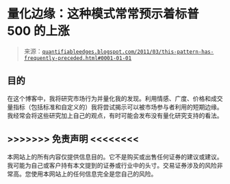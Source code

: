 <!--yml

类别：未分类

日期：2024-05-18 09:00:04

-->

# 量化边缘：这种模式常常预示着标普 500 的上涨

> 来源：[`quantifiableedges.blogspot.com/2011/03/this-pattern-has-frequently-preceded.html#0001-01-01`](http://quantifiableedges.blogspot.com/2011/03/this-pattern-has-frequently-preceded.html#0001-01-01)

## 目的

在这个博客中，我将研究市场行为并量化我的发现。利用情感、广度、价格和成交量指标（包括标准和自定义的）我将尝试揭示可以被市场参与者利用的短期边缘。我经常会将这些研究加上自己的观点，有时可能会发布没有量化研究支持的看法。

## >>>>>>> 免责声明 <<<<<<<<

本网站上的所有内容仅提供信息目的。它不是购买或出售任何证券的建议或建议。我可能为自己或客户持有本文提到的证券或行业中的头寸。交易证券涉及的风险非常高。您使用本网站上的任何信息完全是您自己的风险。

